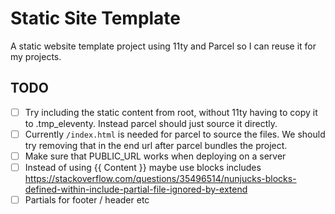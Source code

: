 # Static Site Template

A static website template project using 11ty and Parcel so I can reuse it for my projects.

## TODO
- [ ] Try including the static content from root, without 11ty having to copy it to .tmp_eleventy. Instead parcel should just source it directly.
- [ ] Currently `/index.html` is needed for parcel to source the files. We should try removing that in the end url after parcel bundles the project.
- [ ] Make sure that PUBLIC_URL works when deploying on a server
- [ ] Instead of using {{ Content }} maybe use blocks includes https://stackoverflow.com/questions/35496514/nunjucks-blocks-defined-within-include-partial-file-ignored-by-extend
- [ ] Partials for footer / header etc
